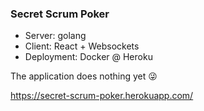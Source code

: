 ### Secret Scrum Poker 

* Server: golang
* Client: React + Websockets
* Deployment: Docker @ Heroku

The application does nothing yet 😜

https://secret-scrum-poker.herokuapp.com/
